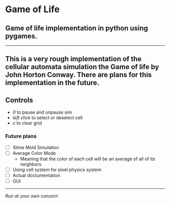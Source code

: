 # **Game of Life**
## Game of life implementation in python using pygames.
---
This is a very rough implementation of the cellular automata simulation the Game of life by John Horton Conway. There are plans for this implementation in the future.
---
## Controls
- *0* to pause and unpause sim
- *left click* to select or deselect cell
- *c* to clear grid
### Future plans
- [ ] Slime Mold Simulation
- [ ] Average Color Mode
  - Meaning that the color of each cell will be an average of all of its neighbors
- [ ] Using cell system for pixel physics system
- [ ] Actual doctumentation
- [ ] GUI
---
*Run at your own concern*
